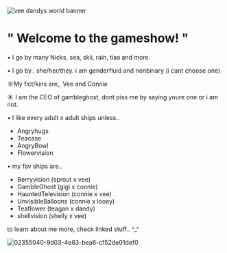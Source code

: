 ![vee dandys world banner](https://github.com/user-attachments/assets/a56c70cb-c5ea-4019-ac27-2c5bc930246c)

# " Welcome to the gameshow! "

• I go by many Nicks, sea, skii, rain, tiaa and more. 

• I go by.. she/her/they. i am genderfluid and nonbinary (i cant choose one) 

☼My fict/kins are,, Vee and Connie 

☀︎ I am the CEO of gambleghost, dont piss me by saying youre one or i am not. 

• I like every adult x adult ships unless.. 

 - Angryhugs
 - Teacase
 - AngryBowl
 - Flowervision

• my fav ships are.. 

 - Berryvision (sprout x vee) 
 - GambleGhost (gigi x connie) 
 - HauntedTelevision (connie x vee)
 - UnvisibleBalloons (connie x looey) 
 - Teaflower (teagan x dandy)
 - shellvision (shelly x vee) 




 
to learn about me more, check linked stuff.. ^_^

![02355040-9d03-4e83-bea6-cf52de01def0](https://github.com/user-attachments/assets/9f5b4721-3a00-432f-a056-c3ccd5a6e94f)



